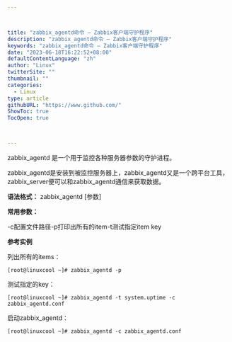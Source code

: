 ```yaml
---



title: "zabbix_agentd命令 – Zabbix客户端守护程序"
description: "zabbix_agentd命令 – Zabbix客户端守护程序"
keywords: "zabbix_agentd命令 – Zabbix客户端守护程序"
date: "2023-06-18T16:22:52+08:00"
defaultContentLanguage: "zh"
author: "Linux"
twitterSite: ""
thumbnail: ""
categories:
  - Linux
type: article
githubURL: "https://www.github.com/"
ShowToc: true
TocOpen: true



---
```


zabbix_agentd 是一个用于监控各种服务器参数的守护进程。

zabbix_agentd是安装到被监控服务器上，zabbix_agentd又是一个跨平台工具，zabbix_server便可以和zabbix_agentd通信来获取数据。

**语法格式：** zabbix_agentd [参数]

**常用参数：**

-c配置文件路径-p打印出所有的item-t测试指定item key

**参考实例**

列出所有的items：

```
[root@linuxcool ~]# zabbix_agentd -p
```

测试指定的key：

```
[root@linuxcool ~]# zabbix_agentd -t system.uptime -c zabbix_agentd.conf
```

启动zabbix_agentd：

```
[root@linuxcool ~]# zabbix_agentd -c zabbix_agentd.conf
```